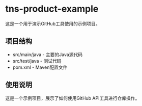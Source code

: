 # tns-product-example

这是一个用于演示GitHub工具使用的示例项目。

## 项目结构

- src/main/java - 主要的Java源代码
- src/test/java - 测试代码
- pom.xml - Maven配置文件

## 使用说明

这是一个示例项目，展示了如何使用GitHub API工具进行仓库操作。